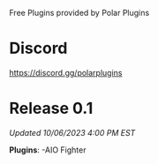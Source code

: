 Free Plugins provided by Polar Plugins

# Discord
https://discord.gg/polarplugins

# Release 0.1
*Updated 10/06/2023 4:00 PM EST*

**Plugins**:
-AIO Fighter
